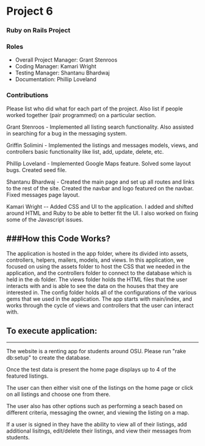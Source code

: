 # Project 6
### Ruby on Rails Project

### Roles
* Overall Project Manager: Grant Stenroos
* Coding Manager: Kamari Wright
* Testing Manager: Shantanu Bhardwaj
* Documentation: Phillip Loveland

### Contributions
Please list who did what for each part of the project.
Also list if people worked together (pair programmed) on a particular section.

Grant Stenroos - Implemented all listing search functionality. Also assisted in searching for a bug in the messaging system.

Griffin Solimini - Implemented the listings and messages models, views, and controllers basic functionality like list, add, update, delete, etc.

Phillip Loveland - Implemented Google Maps feature. Solved some layout bugs. Created seed file.

Shantanu Bhardwaj - Created the main page and set up all routes and links to the rest of the site. Created the navbar and logo featured on the navbar. Fixed messages page layout.

Kamari Wright -- Added CSS and UI to the application. I added and shifted around HTML and Ruby to be able to better fit the UI. I also worked on fixing some of the Javascript issues.

###How this Code Works?
-----------------------
The application is hosted in the app folder, where its divided into assets, controllers, helpers, mailers, models, and views.
In this application, we focused on using the assets folder to host the CSS that we needed in the application, and the controllers folder to connect to the database which is held in the `db` folder.
The views folder holds the HTML files that the user interacts with and is able to see the data on the houses that they are interested in. The config folder holds all of the configurations of the various gems that we used in the application.
The app starts with main/index, and works through the cycle of views and controllers that the user can interact with. 

## To execute application:
--------------------------
The website is a renting app for students around OSU.
Please run "rake db:setup" to create the database.

Once the test data is present the home page displays up to 4 of the featured listings.

The user can then either visit one of the listings on the home page or click on all listings and choose one from there.

The user also has other options such as performing a seach based on different criteria, messaging the owner, and viewing the listing on a map.

If a user is signed in they have the ability to view all of their listings, add additional lisitngs, edit/delete their listings, and view their messages from students.
